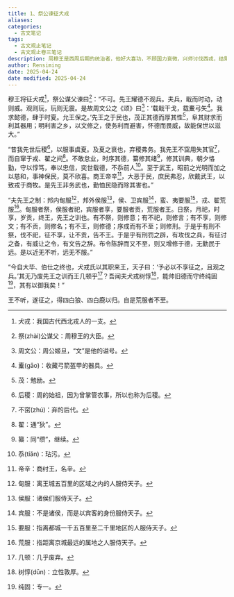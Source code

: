 ```yaml
---
title: 1、祭公谏征犬戎
aliases: 
categories:
  - 古文笔记
tags:
  - 古文观止笔记
  - 古文观止卷三笔记
description: 周穆王是西周后期的统治者，他好大喜功，不顾国力衰微，兴师讨伐西戎，结果收效甚微。此事使周王室在诸侯中的威信大减，自此之后，诸侯不再朝见周天子。本文写的是穆王征讨西戎之前，大臣祭公劝谏穆王，告诉他不要滥用武力，应该以德安抚天下。“耀德而不观兵”，是祭公言辞的核心内容。
author: Rensiming
date: 2025-04-24
date modified: 2025-04-24
---
```


穆王将征犬戎[^1]，祭公谋父谏曰[^2]：“不可。先王耀德不观兵。夫兵，戢而时动，动则威。观则玩，玩则无震。是故周文公之《颂》曰[^3]：‘载戢干戈，载櫜弓矢[^4]。我求懿德，肆于时夏。允王保之。’先王之于民也，茂正其德而厚其性[^5]，阜其财求而利其器用；明利害之乡，以文修之，使务利而避害，怀德而畏威，故能保世以滋大。”

“昔我先世后稷[^6]，以服事虞夏。及夏之衰也，弃稷弗务。我先王不窋用失其官[^7]，而自窜于戎、翟之间[^8]。不敢怠业，时序其德，纂修其绪[^9]，修其训典，朝夕恪勤，守以惇笃，奉以忠信，奕世载德，不忝前人[^10]。至于武王，昭前之光明而加之以慈和，事神保民，莫不欣喜。商王帝辛[^11]，大恶于民，庶民弗忍，欣戴武王，以致戎于商牧。是先王非务武也，勤恤民隐而除其害也。”

“夫先王之制：邦内甸服[^12]，邦外侯服[^13]，侯、卫宾服[^14]，蛮、夷要服[^15]，戎、翟荒服[^16]。甸服者祭，侯服者祀，宾服者享，要服者贡，荒服者王。日祭，月祀，时享，岁贡，终王，先王之训也。有不祭，则修意；有不祀，则修言；有不享，则修文；有不贡，则修名；有不王，则修德；序成而有不至；则修刑。于是乎有刑不祭，伐不祀，征不享，让不贡，告不王。于是乎有刑罚之辟，有攻伐之兵，有征讨之备，有威让之令，有文告之辞。布令陈辞而又不至，则又增修于德，无勤民于远。是以近无不听，远无不服。”

“今自大毕、伯仕之终也，犬戎氏以其职来王，天子曰：‘予必以不享征之，且观之兵。’其无乃废先王之训而王几顿乎[^17]？吾闻夫犬戎树惇[^18]，能帅旧德而守终纯固[^19]，其有以御我矣！”

王不听，遂征之，得四白狼、四白鹿以归。自是荒服者不至。

[^1]:犬戎：我国古代西北戎人的一支。

[^2]:祭(zhài)公谋父：周穆王的大臣。

[^3]:周文公：周公姬旦，“文”是他的谥号。

[^4]:櫜(ɡāo)：收藏弓箭盔甲的器具。

[^5]:茂：勉励。

[^6]:后稷：周的始祖，因为曾掌管农事，所以也称为后稷。

[^7]:不窋(zhú)：弃的后代。

[^8]:翟：通“狄”。

[^9]:纂：同“缵”，继续。

[^10]:忝(tiǎn)：玷污。

[^11]:帝辛：商纣王，名辛。

[^12]:甸服：离王城五百里的区域之内的人服侍天子。

[^13]:侯服：诸侯们服侍天子。

[^14]:宾服：不是诸侯，而是以宾客的身份服侍天子。

[^15]:要服：指离都城一千五百里至二千里地区的人服侍天子。

[^16]:荒服：指距离京城最远的属地之人服侍天子。

[^17]:几顿：几乎废弃。

[^18]:树惇(dūn)：立性敦厚。

[^19]:纯固：专一。
